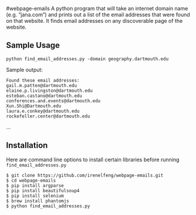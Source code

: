 #webpage-emails
A python program that will take an internet domain name (e.g. “jana.com”) and prints out a list of the email addresses that were found on that website. It finds email addresses on any discoverable page of the website.

## Sample Usage
`python find_email_addresses.py -domain geography.dartmouth.edu`

Sample output: 
```
Found these email addresses:
gail.m.patten@dartmouth.edu
elaine.p.livingston@dartmouth.edu
esteban.castano@dartmouth.edu
conferences.and.events@dartmouth.edu
Xun.Shi@Dartmouth.edu
laura.e.conkey@dartmouth.edu
rockefeller.center@dartmouth.edu
```
...


## Installation
Here are command line options to install certain libraries before running `find_email_addresses.py`

```
$ git clone https://github.com/irenelfeng/webpage-emails.git
$ cd webpage-emails
$ pip install argparse
$ pip install beautifulsoup4
$ pip install selenium
$ brew install phantomjs
$ python find_email_addresses.py
```